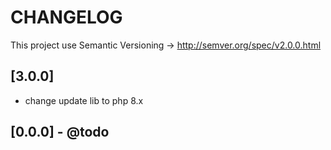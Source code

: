 # CHANGELOG
This project use Semantic Versioning -> http://semver.org/spec/v2.0.0.html

## [3.0.0]
- change update lib to php 8.x

## [0.0.0] - @todo
